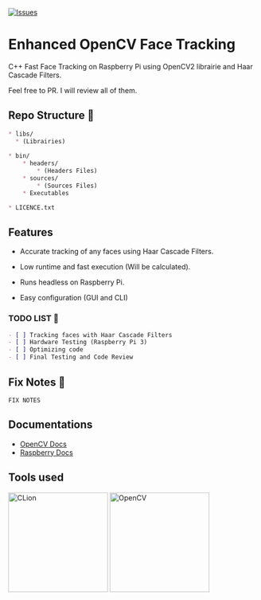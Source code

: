 [![Issues](https://img.shields.io/github/issues-raw/NewMaxT/OpenCV-Face-Tracking?label=Issues&style=for-the-badge)]()
# Enhanced OpenCV Face Tracking

C++ Fast Face Tracking on Raspberry Pi using OpenCV2 librairie and Haar Cascade Filters.

Feel free to PR. I will review all of them.

## Repo Structure :open_file_folder:

```markdown
* libs/
  * (Librairies)
 
* bin/
    * headers/
        * (Headers Files)
    * sources/
        * (Sources Files)
    * Executables

* LICENCE.txt

```


## Features

- Accurate tracking of any faces using Haar Cascade Filters.

- Low runtime and fast execution (Will be calculated).

- Runs headless on Raspberry Pi.

- Easy configuration (GUI and CLI)

### TODO LIST :pushpin:

```markdown
- [ ] Tracking faces with Haar Cascade Filters
- [ ] Hardware Testing (Raspberry Pi 3)
- [ ] Optimizing code
- [ ] Final Testing and Code Review
```

## Fix Notes :loudspeaker:

```
FIX NOTES
```

## Documentations

 - [OpenCV Docs](https://docs.opencv.org/)
 - [Raspberry Docs](https://www.raspberrypi.com/documentation/)

## Tools used
<div width="100%">
 <img href="www.jetbrains.com" src="https://resources.jetbrains.com/storage/products/company/brand/logos/CLion.png" alt="CLion" height="200px"/>
 <img href="https://opencv.org/" src="https://github.com/opencv/opencv/wiki/logo/OpenCV_logo_black.png" alt="OpenCV" height="200px"/>
</div>
